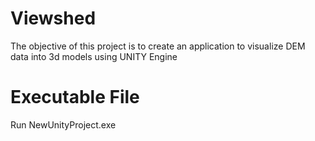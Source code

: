 # Viewshed
The objective of this project is to create an application to visualize DEM data into 3d models using UNITY Engine

# Executable File
Run NewUnityProject.exe 
